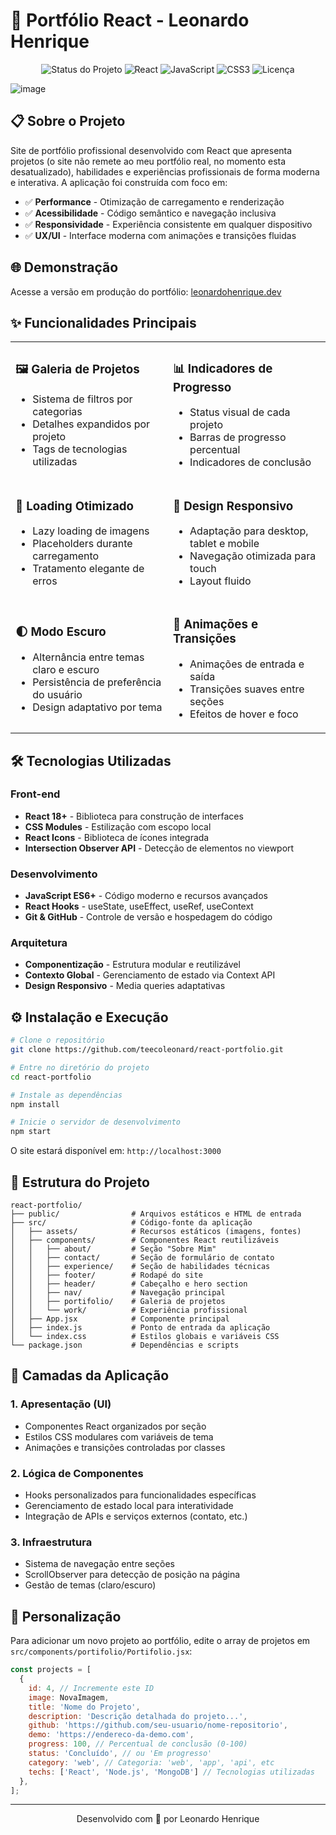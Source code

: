 # 🚀 Portfólio React - Leonardo Henrique

<div align="center">

![Status do Projeto](https://img.shields.io/badge/status-finalizado-green)
![React](https://img.shields.io/badge/React-18.x-61DAFB?logo=react)
![JavaScript](https://img.shields.io/badge/JavaScript-ES6%2B-F7DF1E?logo=javascript)
![CSS3](https://img.shields.io/badge/CSS3-Modules-1572B6?logo=css3)
![Licença](https://img.shields.io/badge/licença-MIT-green)

</div>

![image](https://github.com/user-attachments/assets/54b11fe8-d62a-4329-9db3-18bc99721306)

## 📋 Sobre o Projeto

Site de portfólio profissional desenvolvido com React que apresenta projetos (o site não remete ao meu portfólio real, no momento esta desatualizado), habilidades e experiências profissionais de forma moderna e interativa. A aplicação foi construída com foco em:

- ✅ **Performance** - Otimização de carregamento e renderização
- ✅ **Acessibilidade** - Código semântico e navegação inclusiva
- ✅ **Responsividade** - Experiência consistente em qualquer dispositivo
- ✅ **UX/UI** - Interface moderna com animações e transições fluidas

## 🌐 Demonstração

Acesse a versão em produção do portfólio: [leonardohenrique.dev](https://teecoleonard.github.io/react-portfolio/)

## ✨ Funcionalidades Principais

<table>
  <tr>
    <td>
      <h3>🖼️ Galeria de Projetos</h3>
      <ul>
        <li>Sistema de filtros por categorias</li>
        <li>Detalhes expandidos por projeto</li>
        <li>Tags de tecnologias utilizadas</li>
      </ul>
    </td>
    <td>
      <h3>📊 Indicadores de Progresso</h3>
      <ul>
        <li>Status visual de cada projeto</li>
        <li>Barras de progresso percentual</li>
        <li>Indicadores de conclusão</li>
      </ul>
    </td>
  </tr>
  <tr>
    <td>
      <h3>🔄 Loading Otimizado</h3>
      <ul>
        <li>Lazy loading de imagens</li>
        <li>Placeholders durante carregamento</li>
        <li>Tratamento elegante de erros</li>
      </ul>
    </td>
    <td>
      <h3>📱 Design Responsivo</h3>
      <ul>
        <li>Adaptação para desktop, tablet e mobile</li>
        <li>Navegação otimizada para touch</li>
        <li>Layout fluido</li>
      </ul>
    </td>
  </tr>
  <tr>
    <td>
      <h3>🌓 Modo Escuro</h3>
      <ul>
        <li>Alternância entre temas claro e escuro</li>
        <li>Persistência de preferência do usuário</li>
        <li>Design adaptativo por tema</li>
      </ul>
    </td>
    <td>
      <h3>💫 Animações e Transições</h3>
      <ul>
        <li>Animações de entrada e saída</li>
        <li>Transições suaves entre seções</li>
        <li>Efeitos de hover e foco</li>
      </ul>
    </td>
  </tr>
</table>

## 🛠️ Tecnologias Utilizadas

### Front-end
- **React 18+** - Biblioteca para construção de interfaces
- **CSS Modules** - Estilização com escopo local
- **React Icons** - Biblioteca de ícones integrada
- **Intersection Observer API** - Detecção de elementos no viewport

### Desenvolvimento
- **JavaScript ES6+** - Código moderno e recursos avançados
- **React Hooks** - useState, useEffect, useRef, useContext
- **Git & GitHub** - Controle de versão e hospedagem do código

### Arquitetura
- **Componentização** - Estrutura modular e reutilizável
- **Contexto Global** - Gerenciamento de estado via Context API
- **Design Responsivo** - Media queries adaptativas

## ⚙️ Instalação e Execução

```bash
# Clone o repositório
git clone https://github.com/teecoleonard/react-portfolio.git

# Entre no diretório do projeto
cd react-portfolio

# Instale as dependências
npm install

# Inicie o servidor de desenvolvimento
npm start
```

O site estará disponível em: `http://localhost:3000`

## 📁 Estrutura do Projeto

```
react-portfolio/
├── public/                # Arquivos estáticos e HTML de entrada
├── src/                   # Código-fonte da aplicação
│   ├── assets/            # Recursos estáticos (imagens, fontes)
│   ├── components/        # Componentes React reutilizáveis
│   │   ├── about/         # Seção "Sobre Mim" 
│   │   ├── contact/       # Seção de formulário de contato
│   │   ├── experience/    # Seção de habilidades técnicas
│   │   ├── footer/        # Rodapé do site
│   │   ├── header/        # Cabeçalho e hero section
│   │   ├── nav/           # Navegação principal
│   │   ├── portifolio/    # Galeria de projetos
│   │   └── work/          # Experiência profissional
│   ├── App.jsx            # Componente principal
│   ├── index.js           # Ponto de entrada da aplicação
│   └── index.css          # Estilos globais e variáveis CSS
└── package.json           # Dependências e scripts
```

## 📄 Camadas da Aplicação

### 1. Apresentação (UI)
- Componentes React organizados por seção
- Estilos CSS modulares com variáveis de tema
- Animações e transições controladas por classes

### 2. Lógica de Componentes
- Hooks personalizados para funcionalidades específicas
- Gerenciamento de estado local para interatividade
- Integração de APIs e serviços externos (contato, etc.)

### 3. Infraestrutura
- Sistema de navegação entre seções
- ScrollObserver para detecção de posição na página
- Gestão de temas (claro/escuro)

## 🔧 Personalização

Para adicionar um novo projeto ao portfólio, edite o array de projetos em `src/components/portifolio/Portifolio.jsx`:

```jsx
const projects = [
  {
    id: 4, // Incremente este ID
    image: NovaImagem,
    title: 'Nome do Projeto',
    description: 'Descrição detalhada do projeto...',
    github: 'https://github.com/seu-usuario/nome-repositorio',
    demo: 'https://endereco-da-demo.com',
    progress: 100, // Percentual de conclusão (0-100)
    status: 'Concluído', // ou 'Em progresso'
    category: 'web', // Categoria: 'web', 'app', 'api', etc
    techs: ['React', 'Node.js', 'MongoDB'] // Tecnologias utilizadas
  },
];
```
---

<div align="center">
  <p>Desenvolvido com 💚 por Leonardo Henrique</p>
</div>

